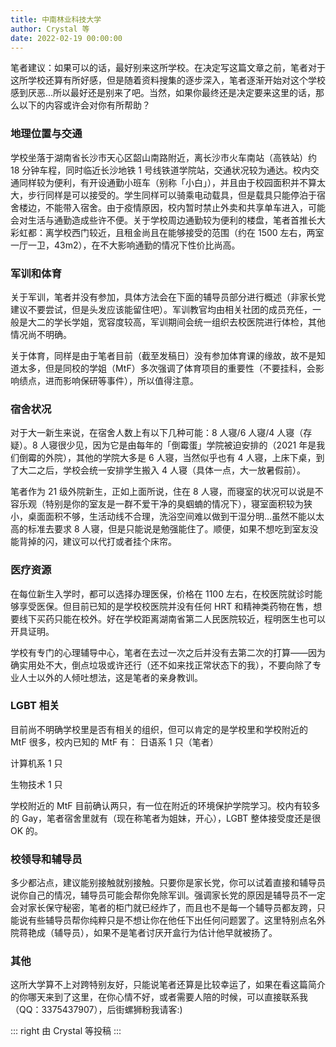 ```yaml
---
title: 中南林业科技大学
author: Crystal 等
date: 2022-02-19 00:00:00
---
```


笔者建议：如果可以的话，最好别来这所学校。在决定写这篇文章之前，笔者对于这所学校还算有所好感，但是随着资料搜集的逐步深入，笔者逐渐开始对这个学校感到厌恶…所以最好还是别来了吧。当然，如果你最终还是决定要来这里的话，那么以下的内容或许会对你有所帮助？

### 地理位置与交通

学校坐落于湖南省长沙市天心区韶山南路附近，离长沙市火车南站（高铁站）约 18 分钟车程，同时临近长沙地铁 1 号线铁道学院站，交通状况较为通达。校内交通同样较为便利，有开设通勤小班车（别称「小白」），并且由于校园面积并不算太大，步行同样是可以接受的。学生同样可以骑乘电动载具，但是载具只能停泊于宿舍楼边，不能带入宿舍。由于疫情原因，校内暂时禁止外卖和共享单车进入，可能会对生活与通勤造成些许不便。关于学校周边通勤较为便利的楼盘，笔者首推长大彩虹都：离学校西门较近，且租金尚且在能够接受的范围（约在 1500 左右，两室一厅一卫，43m2），在不大影响通勤的情况下性价比尚高。

### 军训和体育

关于军训，笔者并没有参加，具体方法会在下面的辅导员部分进行概述（非家长党建议不要尝试，但是头发应该能留住吧）。军训教官均由相关社团的成员充任，一般是大二的学长学姐，宽容度较高，军训期间会统一组织去校医院进行体检，其他情况尚不明确。

关于体育，同样是由于笔者目前（截至发稿日）没有参加体育课的缘故，故不是知道太多，但是同校的学姐（MtF）多次强调了体育项目的重要性（不要挂科，会影响绩点，进而影响保研等事件），所以值得注意。

### 宿舍状况

对于大一新生来说，在宿舍人数上有以下几种可能：8 人寝/6 人寝/4 人寝（存疑）。8 人寝很少见，因为它是由每年的「倒霉蛋」学院被迫安排的（2021 年是我们倒霉的外院），其他的学院大多是 6 人寝，当然似乎也有 4 人寝，上床下桌，到了大二之后，学校会统一安排学生搬入 4 人寝（具体一点，大一放暑假前）。

笔者作为 21 级外院新生，正如上面所说，住在 8 人寝，而寝室的状况可以说是不容乐观（特别是你的室友是一群不爱干净的臭蝈蝻的情况下），寝室面积较为狭小，桌面面积不够，生活动线不合理，洗浴空间难以做到干湿分明…虽然不能以太高的标准去要求 8 人寝，但是只能说是勉强能住了。顺便，如果不想吃到室友没能背掉的闪，建议可以代打或者挂个床帘。

### 医疗资源

在每位新生入学时，都可以选择办理医保，价格在 1100 左右，在校医院就诊时能够享受医保。但目前已知的是学校校医院并没有任何 HRT 和精神类药物在售，想要线下买药只能在校外。好在学校距离湖南省第二人民医院较近，程明医生也可以开具证明。

学校有专门的心理辅导中心，笔者在去过一次之后并没有去第二次的打算——因为确实用处不大，倒点垃圾或许还行（还不如来找正常状态下的我），不要向除了专业人士以外的人倾吐想法，这是笔者的亲身教训。

### LGBT 相关

目前尚不明确学校里是否有相关的组织，但可以肯定的是学校里和学校附近的 MtF 很多，校内已知的 MtF 有：
日语系 1 只（笔者）

计算机系 1 只

生物技术 1 只

学校附近的 MtF 目前确认两只，有一位在附近的环境保护学院学习。校内有较多的 Gay，笔者宿舍里就有（现在称笔者为姐妹，开心），LGBT 整体接受度还是很 OK 的。

### 校领导和辅导员

多少都沾点，建议能别接触就别接触。只要你是家长党，你可以试着直接和辅导员说你自己的情况，辅导员可能会帮你免除军训。强调家长党的原因是辅导员不一定会对家长保守秘密，笔者的柜门就已经炸了，而且也不是每一个辅导员都友跨，只能说有些辅导员帮你纯粹只是不想让你在他任下出任何问题罢了。这里特别点名外院蒋艳成（辅导员），如果不是笔者讨厌开盒行为估计他早就被扬了。

### 其他

这所大学算不上对跨特别友好，只能说笔者还算是比较幸运了，如果在看这篇简介的你哪天来到了这里，在你心情不好，或者需要人陪的时候，可以直接联系我（QQ：3375437907），后街螺狮粉我请客:)

::: right
由 Crystal 等投稿
:::
